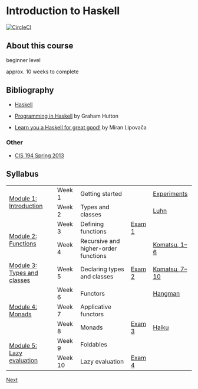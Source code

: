 # Introduction to Haskell

[![CircleCI][2]][1]

[1]: https://circleci.com/gh/stackbuilders/intro-to-haskell
[2]: https://circleci.com/gh/stackbuilders/intro-to-haskell.svg?style=shield&circle-token=d2d38df7299afbee3dd683e6f47f9b3afad4c51c

## About this course

beginner level

approx. 10 weeks to complete

## Bibliography

- [Haskell](https://www.haskell.org/)

- [Programming in Haskell](https://www.cs.nott.ac.uk/~pszgmh/pih.html) by Graham Hutton
- [Learn you a Haskell for great good!](http://learnyouahaskell.com) by Miran Lipovača

### Other

- [CIS 194 Spring 2013](https://www.cis.upenn.edu/~cis194/spring13/)

## Syllabus

<table>
  <tbody>
    <tr>
      <td rowSpan=2><a href="/modules/01.md">Module 1: Introduction</a></td>
      <td>Week 1</td>
      <td>Getting started</td>
      <td></td>
      <td><a href="/experiments/README.md">Experiments</a></td>
    </tr>
    <tr>
      <td>Week 2</td>
      <td>Types and classes</td>
      <td></td>
      <td><a href="/luhn/README.md">Luhn</a></td>
    </tr>
    <tr>
      <td rowSpan=2><a href="/modules/02.md">Module 2: Functions</a></td>
      <td>Week 3</td>
      <td>Defining functions</td>
      <td><a href="/exams/01.md">Exam 1</a></td>
      <td></td>
    </tr>
    <tr>
      <td>Week 4</td>
      <td>Recursive and higher-order functions</td>
      <td></td>
      <td><a href="/komatsu/README.md">Komatsu, 1–6</a></td>
    </tr>
    <tr>
      <td><a href="/modules/03.md">Module 3: Types and classes</a></td>
      <td>Week 5</td>
      <td>Declaring types and classes</td>
      <td><a href="/exams/02.md">Exam 2</a></td>
      <td><a href="/komatsu/README.md">Komatsu, 7–10</a></td>
    </tr>
    <tr>
      <td rowSpan=3><a href="/modules/04.md">Module 4: Monads</a></td>
      <td>Week 6</td>
      <td>Functors</td>
      <td></td>
      <td><a href="/hangman/README.md">Hangman</a></td>
    </tr>
    <tr>
      <td>Week 7</td>
      <td>Applicative functors</td>
      <td></td>
      <td></td>
    </tr>
    <tr>
      <td>Week 8</td>
      <td>Monads</td>
      <td><a href="/exams/03.md">Exam 3</a></td>
      <td><a href="/haiku/README.md">Haiku</a></td>
    </tr>
    <tr>
      <td rowSpan=2><a href="/modules/05.md">Module 5: Lazy evaluation</a></td>
      <td>Week 9</td>
      <td>Foldables</td>
      <td></td>
      <td></td>
    </tr>
    <tr>
      <td>Week 10</td>
      <td>Lazy evaluation</td>
      <td><a href="/exams/04.md">Exam 4</a></td>
      <td></td>
    </tr>
  </tbody>
</table>

[Next](/modules/01.md)

